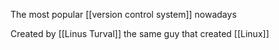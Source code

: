 The most popular [[version control system]] nowadays

Created by [[Linus Turval]] the same guy that created [[Linux]]
